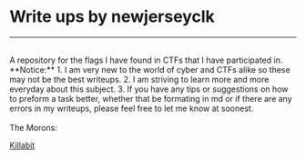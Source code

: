 # Write ups by newjerseyclk
---
<br>
A repository for the flags I have found in CTFs that I have participated in.
<br>
**Notice:**
1. I am very new to the world of cyber and CTFs alike so these may not be the best writeups.
2. I am striving to learn more and more everyday about this subject.
3. If you have any tips or suggestions on how to preform a task better, whether that be formating in md or if there are any errors in my writeups, please feel free to let me know at soonest.
<br>
<br>
The Morons:

[Killabit](https://ctftime.org/team/374382)
